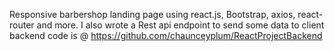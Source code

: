 
Responsive barbershop landing page using react.js, Bootstrap, axios, react-router and more. I also wrote a Rest api endpoint to send some data to client backend code is @ https://github.com/chaunceyplum/ReactProjectBackend

